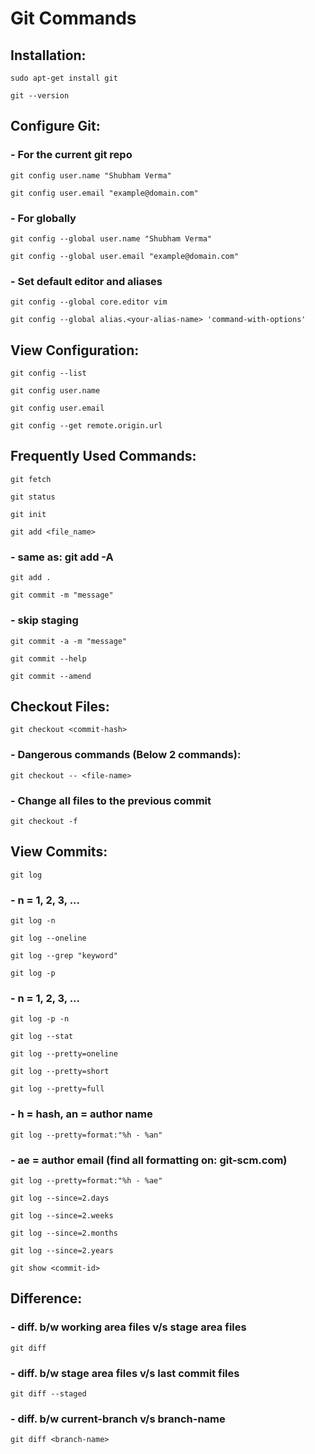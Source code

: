 # Git Commands
## Installation:
```
sudo apt-get install git
```
```
git --version
```
## Configure Git:
### - For the current git repo
```
git config user.name "Shubham Verma"
```
```
git config user.email "example@domain.com"
```
### - For globally
```
git config --global user.name "Shubham Verma"
```
```
git config --global user.email "example@domain.com"
```
### - Set default editor and aliases
```
git config --global core.editor vim
```
```
git config --global alias.<your-alias-name> 'command-with-options'
```
## View Configuration:
```
git config --list
```
```
git config user.name
```
```
git config user.email
```
```
git config --get remote.origin.url
```
## Frequently Used Commands:
```
git fetch
```
```
git status
```
```
git init
```
```
git add <file_name>
```
### - same as: git add -A
```
git add .
```
```
git commit -m "message"
```
### - skip staging
```
git commit -a -m "message"
```
```
git commit --help
```
```
git commit --amend
```
## Checkout Files:
```
git checkout <commit-hash>
```
### - Dangerous commands (Below 2 commands):
```
git checkout -- <file-name>
```
### - Change all files to the previous commit
```
git checkout -f
```
## View Commits:
```
git log
```
### - n = 1, 2, 3, ...
```
git log -n
```
```
git log --oneline
```
```
git log --grep "keyword"
```
```
git log -p
```
### - n = 1, 2, 3, ...
```
git log -p -n
```
```
git log --stat
```
```
git log --pretty=oneline
```
```
git log --pretty=short
```
```
git log --pretty=full
```
### - h = hash, an = author name
```
git log --pretty=format:"%h - %an"
```
### - ae = author email (find all formatting on: git-scm.com)
```
git log --pretty=format:"%h - %ae"
```
```
git log --since=2.days
```
```
git log --since=2.weeks
```
```
git log --since=2.months
```
```
git log --since=2.years
```
```
git show <commit-id>
```
## Difference:
### - diff. b/w working area files v/s stage area files
```
git diff
```
### - diff. b/w stage area files v/s last commit files
```
git diff --staged
```
### - diff. b/w current-branch v/s branch-name
```
git diff <branch-name>
```
















